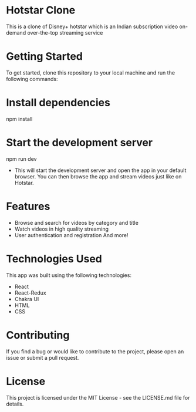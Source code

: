 # Hotstar Clone
This is a clone of Disney+ hotstar which is an Indian subscription video on-demand over-the-top streaming service

# Getting Started
To get started, clone this repository to your local machine and run the following commands:


# Install dependencies
npm install

# Start the development server
 npm run dev
 
* This will start the development server and open the app in your default browser. You can then browse the app and stream videos just like on Hotstar.

# Features
* Browse and search for videos by category and title
* Watch videos in high quality streaming
* User authentication and registration And more!

# Technologies Used
This app was built using the following technologies:

* React
* React-Redux
* Chakra UI
* HTML
* CSS


# Contributing
If you find a bug or would like to contribute to the project, please open an issue or submit a pull request.

# License
This project is licensed under the MIT License - see the LICENSE.md file for details.
